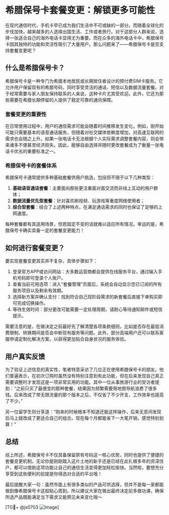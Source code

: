 # 希腊保号卡套餐变更：解锁更多可能性

在现代通信时代，手机卡早已成为我们生活中不可或缺的一部分。而随着全球化的步伐加快，越来越多的人选择出国生活、工作或者旅行。对于这部分人群来说，选择一张适合自己的海外电话卡显得尤为重要。而在众多的海外电话卡中，希腊保号卡因其独特的功能和灵活性吸引了大量用户。那么问题来了——希腊保号卡是否支持套餐变更呢？

## 什么是希腊保号卡？

希腊保号卡是一种专门为希腊本地居民或长期居住者设计的预付费SIM卡服务。它允许用户保留现有的希腊号码，同时享受灵活的通话、短信以及数据流量套餐。对于经常需要与家人朋友保持联系的人来说，这种卡片尤其受欢迎。此外，它还为那些需要在希腊长期停留的人提供了稳定可靠的通讯保障。

### 套餐变更的重要性

在日常使用过程中，用户的通信需求可能会随着时间推移发生变化。例如，刚开始可能只需要基本的语音通话服务，但随着对社交媒体依赖度增加，对高速互联网的需求也会随之上升。如果一张电话卡无法根据个人实际需求调整套餐内容，则会带来诸多不便甚至经济损失。因此，能够自由选择并随时更改套餐成为了衡量一张电话卡优劣的重要标准之一。

### 希腊保号卡的套餐体系

希腊保号卡通常提供多种基础套餐供用户挑选，包括但不限于以下几种类型：

1. **基础语音通话套餐**：主要面向那些更注重面对面交流而非线上互动的用户群体；
2. **数据流量优先型套餐**：针对喜欢刷视频、玩游戏等重度网络使用者；
3. **综合型套餐**：结合了上述两种特点，在满足通话需求的同时也保证了足够的上网速度。

每种套餐都有其适用场景，但若固定不变的话就难以适应所有情况。幸运的是，希腊保号卡确实具备一定的套餐变更能力！

## 如何进行套餐变更？

要实现套餐变更其实并不复杂，具体步骤如下：

1. 登录官方APP或访问网站：大多数运营商都会提供在线服务平台，通过输入手机号码即可登录个人账户。
2. 查看当前可用选项：进入“套餐管理”页面后，系统会自动显示您已订阅的所有服务项目以及剩余有效期。
3. 选择新方案并确认支付：找到符合自己现阶段需求的新套餐后直接下单购买即可完成切换操作。
4. 等待生效时间：部分更改可能需要一定处理周期，请耐心等待通知邮件或短信提示。

需要注意的是，在做决定之前最好先了解清楚各项条款细则，比如是否存在最低消费限制、转换期间是否会中断现有服务等问题。此外，部分高端用户还可以联系客服申请定制化解决方案，以获得更加贴合自身状况的服务体验。

## 用户真实反馈

为了验证上述信息的真实性，笔者特意采访了几位正在使用希腊保号卡的朋友。他们普遍表示，在初次订购时虽然没有特别注意到有此功能，但在后来发现自己真正需要调整时才发现这是一项非常实用的功能。其中一位从事旅游行业的受访者提到：“之前只买了最便宜的那种套餐，结果因为频繁需要用地图导航浪费了很多钱。后来改成了带无限流量的那个版本之后，不仅省了不少开支，工作效率也提高了不少。”

另一位留学生则分享道：“刚来的时候根本不知道还能这样操作，后来无意间发现后马上就改成了更适合自己的组合。现在每个月都能省下一大笔开销，感觉特别划算！”

## 总结

综上所述，希腊保号卡不仅具备保留原有号码这一核心优势，同时也提供了便捷的套餐变更机制。无论你是刚刚踏入这片土地的新手还是已经在此扎根多年的资深住户，都可以借助这项功能让自己的通信生活变得更加轻松愉快。当然啦，要想充分享受到这些便利的前提是你得选对合适的平台哦！

最后提醒大家一句：虽然市面上有很多类似的产品可供选择，但并不是每一家都能做到像希腊保号卡这般贴心周到。所以建议大家在做出最终决定前多做功课，确保所选产品既能满足当下需求又能预见未来变化哦～

[TG💪+ @jx0703 ![Image](https://github.com/user-attachments/assets/dbca1d08-cadb-493c-b0ec-ad6f7a83f270)]